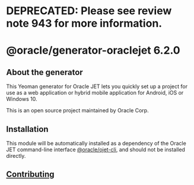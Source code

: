 # DEPRECATED: Please see review note 943 for more information.

# @oracle/generator-oraclejet 6.2.0

## About the generator
This Yeoman generator for Oracle JET lets you quickly set up a project for use as a web application or hybrid mobile application for Android, iOS or Windows 10. 

This is an open source project maintained by Oracle Corp.

## Installation
This module will be automatically installed as a dependency of the Oracle JET command-line interface [@oracle/ojet-cli](https://github.com/oracle/ojet-cli), and should not be installed directly.

## [Contributing](https://github.com/oracle/generator-oraclejet/tree/master/CONTRIBUTING.md)
